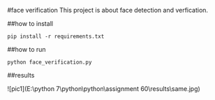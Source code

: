 #face verification
This project is about face detection and verfication.

##how to install

```
pip install -r requirements.txt

```

##how to run

```
python face_verification.py

```

##results

![pic1](E:\python 7\python\python\assignment 60\results\same.jpg)





